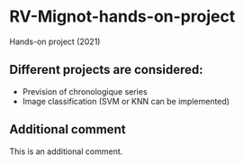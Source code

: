 # RV-Mignot-hands-on-project
Hands-on project (2021)


## Different projects are considered: 

* Prevision of chronologique series 
* Image classification  (SVM or KNN can be implemented)


## Additional comment 
This is an additional comment.
